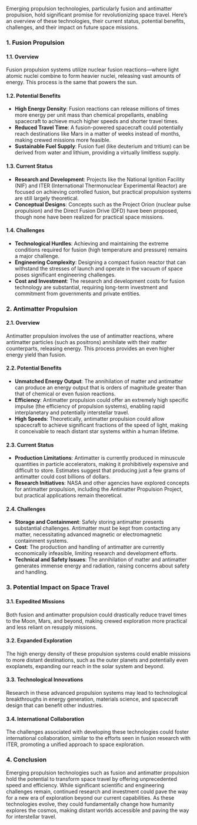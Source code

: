 Emerging propulsion technologies, particularly fusion and antimatter propulsion, hold significant promise for revolutionizing space travel. Here’s an overview of these technologies, their current status, potential benefits, challenges, and their impact on future space missions.

### 1. Fusion Propulsion

#### 1.1. Overview
Fusion propulsion systems utilize nuclear fusion reactions—where light atomic nuclei combine to form heavier nuclei, releasing vast amounts of energy. This process is the same that powers the sun.

#### 1.2. Potential Benefits
- **High Energy Density**: Fusion reactions can release millions of times more energy per unit mass than chemical propellants, enabling spacecraft to achieve much higher speeds and shorter travel times.
- **Reduced Travel Time**: A fusion-powered spacecraft could potentially reach destinations like Mars in a matter of weeks instead of months, making crewed missions more feasible.
- **Sustainable Fuel Supply**: Fusion fuel (like deuterium and tritium) can be derived from water and lithium, providing a virtually limitless supply.

#### 1.3. Current Status
- **Research and Development**: Projects like the National Ignition Facility (NIF) and ITER (International Thermonuclear Experimental Reactor) are focused on achieving controlled fusion, but practical propulsion systems are still largely theoretical.
- **Conceptual Designs**: Concepts such as the Project Orion (nuclear pulse propulsion) and the Direct Fusion Drive (DFD) have been proposed, though none have been realized for practical space missions.

#### 1.4. Challenges
- **Technological Hurdles**: Achieving and maintaining the extreme conditions required for fusion (high temperature and pressure) remains a major challenge.
- **Engineering Complexity**: Designing a compact fusion reactor that can withstand the stresses of launch and operate in the vacuum of space poses significant engineering challenges.
- **Cost and Investment**: The research and development costs for fusion technology are substantial, requiring long-term investment and commitment from governments and private entities.

### 2. Antimatter Propulsion

#### 2.1. Overview
Antimatter propulsion involves the use of antimatter reactions, where antimatter particles (such as positrons) annihilate with their matter counterparts, releasing energy. This process provides an even higher energy yield than fusion.

#### 2.2. Potential Benefits
- **Unmatched Energy Output**: The annihilation of matter and antimatter can produce an energy output that is orders of magnitude greater than that of chemical or even fusion reactions.
- **Efficiency**: Antimatter propulsion could offer an extremely high specific impulse (the efficiency of propulsion systems), enabling rapid interplanetary and potentially interstellar travel.
- **High Speeds**: Theoretically, antimatter propulsion could allow spacecraft to achieve significant fractions of the speed of light, making it conceivable to reach distant star systems within a human lifetime.

#### 2.3. Current Status
- **Production Limitations**: Antimatter is currently produced in minuscule quantities in particle accelerators, making it prohibitively expensive and difficult to store. Estimates suggest that producing just a few grams of antimatter could cost billions of dollars.
- **Research Initiatives**: NASA and other agencies have explored concepts for antimatter propulsion, including the Antimatter Propulsion Project, but practical applications remain theoretical.

#### 2.4. Challenges
- **Storage and Containment**: Safely storing antimatter presents substantial challenges. Antimatter must be kept from contacting any matter, necessitating advanced magnetic or electromagnetic containment systems.
- **Cost**: The production and handling of antimatter are currently economically infeasible, limiting research and development efforts.
- **Technical and Safety Issues**: The annihilation of matter and antimatter generates immense energy and radiation, raising concerns about safety and handling.

### 3. Potential Impact on Space Travel

#### 3.1. Expedited Missions
Both fusion and antimatter propulsion could drastically reduce travel times to the Moon, Mars, and beyond, making crewed exploration more practical and less reliant on resupply missions.

#### 3.2. Expanded Exploration
The high energy density of these propulsion systems could enable missions to more distant destinations, such as the outer planets and potentially even exoplanets, expanding our reach in the solar system and beyond.

#### 3.3. Technological Innovations
Research in these advanced propulsion systems may lead to technological breakthroughs in energy generation, materials science, and spacecraft design that can benefit other industries.

#### 3.4. International Collaboration
The challenges associated with developing these technologies could foster international collaboration, similar to the efforts seen in fusion research with ITER, promoting a unified approach to space exploration.

### 4. Conclusion

Emerging propulsion technologies such as fusion and antimatter propulsion hold the potential to transform space travel by offering unprecedented speed and efficiency. While significant scientific and engineering challenges remain, continued research and investment could pave the way for a new era of exploration beyond our current capabilities. As these technologies evolve, they could fundamentally change how humanity explores the cosmos, making distant worlds accessible and paving the way for interstellar travel.